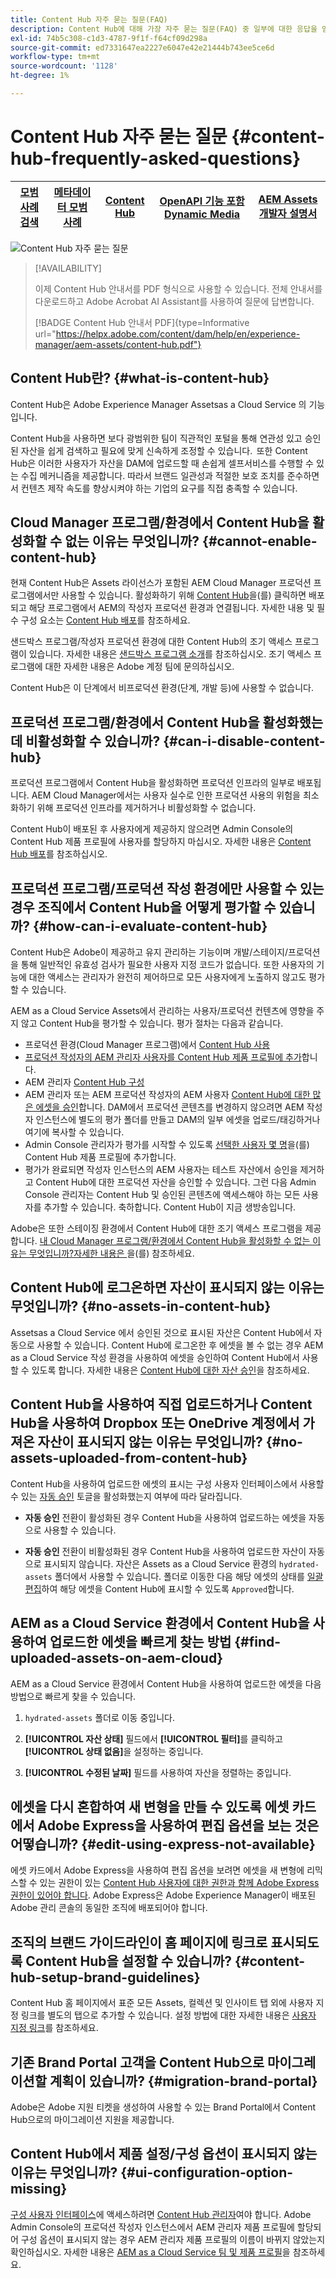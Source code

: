 ```yaml
---
title: Content Hub 자주 묻는 질문(FAQ)
description: Content Hub에 대해 가장 자주 묻는 질문(FAQ) 중 일부에 대한 응답을 얻을 수 있습니다.
exl-id: 74b5c308-c1d3-4787-9f1f-f64cf09d298a
source-git-commit: ed7331647ea2227e6047e42e21444b743ee5ce6d
workflow-type: tm+mt
source-wordcount: '1128'
ht-degree: 1%

---
```


# Content Hub 자주 묻는 질문 {#content-hub-frequently-asked-questions}

| [모범 사례 검색](/help/assets/search-best-practices.md) | [메타데이터 모범 사례](/help/assets/metadata-best-practices.md) | [Content Hub](/help/assets/product-overview.md) | [OpenAPI 기능 포함 Dynamic Media](/help/assets/dynamic-media-open-apis-overview.md) | [AEM Assets 개발자 설명서](https://developer.adobe.com/experience-cloud/experience-manager-apis/) |
| ------------- | --------------------------- |---------|----|-----|

![Content Hub 자주 묻는 질문](assets/content-hub-faqs.png)

>[!AVAILABILITY]
>
>이제 Content Hub 안내서를 PDF 형식으로 사용할 수 있습니다. 전체 안내서를 다운로드하고 Adobe Acrobat AI Assistant를 사용하여 질문에 답변합니다.
>
>[!BADGE Content Hub 안내서 PDF]{type=Informative url="https://helpx.adobe.com/content/dam/help/en/experience-manager/aem-assets/content-hub.pdf"}

## Content Hub란? {#what-is-content-hub}

Content Hub은 Adobe Experience Manager Assetsas a Cloud Service 의 기능입니다.

Content Hub을 사용하면 보다 광범위한 팀이 직관적인 포털을 통해 연관성 있고 승인된 자산을 쉽게 검색하고 필요에 맞게 신속하게 조정할 수 있습니다.  또한 Content Hub은 이러한 사용자가 자산을 DAM에 업로드할 때 손쉽게 셀프서비스를 수행할 수 있는 수집 메커니즘을 제공합니다. 따라서 브랜드 일관성과 적절한 보호 조치를 준수하면서 컨텐츠 제작 속도를 향상시켜야 하는 기업의 요구를 직접 충족할 수 있습니다.

## Cloud Manager 프로그램/환경에서 Content Hub을 활성화할 수 없는 이유는 무엇입니까? {#cannot-enable-content-hub}

현재 Content Hub은 Assets 라이선스가 포함된 AEM Cloud Manager 프로덕션 프로그램에서만 사용할 수 있습니다. 활성화하기 위해 [Content Hub](/help/assets/deploy-content-hub.md#enable-content-hub)을(를) 클릭하면 배포되고 해당 프로그램에서 AEM의 작성자 프로덕션 환경과 연결됩니다. 자세한 내용 및 필수 구성 요소는 [Content Hub 배포](/help/assets/deploy-content-hub.md)를 참조하세요.

샌드박스 프로그램/작성자 프로덕션 환경에 대한 Content Hub의 조기 액세스 프로그램이 있습니다. 자세한 내용은 [샌드박스 프로그램 소개](/help/implementing/cloud-manager/getting-access-to-aem-in-cloud/introduction-sandbox-programs.md)를 참조하십시오. 조기 액세스 프로그램에 대한 자세한 내용은 Adobe 계정 팀에 문의하십시오.

Content Hub은 이 단계에서 비프로덕션 환경(단계, 개발 등)에 사용할 수 없습니다.

## 프로덕션 프로그램/환경에서 Content Hub을 활성화했는데 비활성화할 수 있습니까? {#can-i-disable-content-hub}

프로덕션 프로그램에서 Content Hub을 활성화하면 프로덕션 인프라의 일부로 배포됩니다. AEM Cloud Manager에서는 사용자 실수로 인한 프로덕션 사용의 위험을 최소화하기 위해 프로덕션 인프라를 제거하거나 비활성화할 수 없습니다.

Content Hub이 배포된 후 사용자에게 제공하지 않으려면 Admin Console의 Content Hub 제품 프로필에 사용자를 할당하지 마십시오. 자세한 내용은 [Content Hub 배포](/help/assets/deploy-content-hub.md#content-hub-instance-product-profile)를 참조하십시오.

## 프로덕션 프로그램/프로덕션 작성 환경에만 사용할 수 있는 경우 조직에서 Content Hub을 어떻게 평가할 수 있습니까? {#how-can-i-evaluate-content-hub}

Content Hub은 Adobe이 제공하고 유지 관리하는 기능이며 개발/스테이지/프로덕션을 통해 일반적인 유효성 검사가 필요한 사용자 지정 코드가 없습니다. 또한 사용자의 기능에 대한 액세스는 관리자가 완전히 제어하므로 모든 사용자에게 노출하지 않고도 평가할 수 있습니다.

AEM as a Cloud Service Assets에서 관리하는 사용자/프로덕션 컨텐츠에 영향을 주지 않고 Content Hub을 평가할 수 있습니다. 평가 절차는 다음과 같습니다.

* 프로덕션 환경(Cloud Manager 프로그램)에서 [Content Hub 사용](/help/assets/deploy-content-hub.md#enable-content-hub)
* [프로덕션 작성자의 AEM 관리자 사용자를 Content Hub 제품 프로필에 추가](/help/assets/deploy-content-hub.md#onboard-content-hub-administrator)합니다.
* AEM 관리자 [Content Hub 구성](/help/assets/configure-content-hub-ui-options.md)
* AEM 관리자 또는 AEM 프로덕션 작성자의 AEM 사용자 [Content Hub에 대한 많은 에셋을 승인](/help/assets/approve-assets-content-hub.md)합니다. DAM에서 프로덕션 콘텐츠를 변경하지 않으려면 AEM 작성자 인스턴스에 별도의 평가 폴더를 만들고 DAM의 일부 에셋을 업로드/태깅하거나 여기에 복사할 수 있습니다.
* Admin Console 관리자가 평가를 시작할 수 있도록 [선택한 사용자 몇 명](/help/assets/deploy-content-hub.md#onboard-content-hub-users)을(를) Content Hub 제품 프로필에 추가합니다.
* 평가가 완료되면 작성자 인스턴스의 AEM 사용자는 테스트 자산에서 승인을 제거하고 Content Hub에 대한 프로덕션 자산을 승인할 수 있습니다. 그런 다음 Admin Console 관리자는 Content Hub 및 승인된 콘텐츠에 액세스해야 하는 모든 사용자를 추가할 수 있습니다. 축하합니다. Content Hub이 지금 생방송입니다.

Adobe은 또한 스테이징 환경에서 Content Hub에 대한 조기 액세스 프로그램을 제공합니다. [내 Cloud Manager 프로그램/환경에서 Content Hub을 활성화할 수 없는 이유는 무엇입니까?자세한 내용은 ](#cannot-enable-content-hub)을(를) 참조하세요.

## Content Hub에 로그온하면 자산이 표시되지 않는 이유는 무엇입니까? {#no-assets-in-content-hub}

Assetsas a Cloud Service 에서 승인된 것으로 표시된 자산은 Content Hub에서 자동으로 사용할 수 있습니다. Content Hub에 로그온한 후 에셋을 볼 수 없는 경우 AEM as a Cloud Service 작성 환경을 사용하여 에셋을 승인하여 Content Hub에서 사용할 수 있도록 합니다. 자세한 내용은 [Content Hub에 대한 자산 승인](/help/assets/approve-assets-content-hub.md)을 참조하세요.

## Content Hub을 사용하여 직접 업로드하거나 Content Hub을 사용하여 Dropbox 또는 OneDrive 계정에서 가져온 자산이 표시되지 않는 이유는 무엇입니까? {#no-assets-uploaded-from-content-hub}

Content Hub을 사용하여 업로드한 에셋의 표시는 구성 사용자 인터페이스에서 사용할 수 있는 [자동 승인](/help/assets/configure-content-hub-ui-options.md#configure-import-options-content-hub) 토글을 활성화했는지 여부에 따라 달라집니다.

* **자동 승인** 전환이 활성화된 경우 Content Hub을 사용하여 업로드하는 에셋을 자동으로 사용할 수 있습니다.

* **자동 승인** 전환이 비활성화된 경우 Content Hub을 사용하여 업로드한 자산이 자동으로 표시되지 않습니다. 자산은 Assets as a Cloud Service 환경의 `hydrated-assets` 폴더에서 사용할 수 있습니다. 폴더로 이동한 다음 해당 에셋의 상태를 [일괄 편집](/help/assets/approve-assets-content-hub.md)하여 해당 에셋을 Content Hub에 표시할 수 있도록 `Approved`합니다.

## AEM as a Cloud Service 환경에서 Content Hub을 사용하여 업로드한 에셋을 빠르게 찾는 방법 {#find-uploaded-assets-on-aem-cloud}

AEM as a Cloud Service 환경에서 Content Hub을 사용하여 업로드한 에셋을 다음 방법으로 빠르게 찾을 수 있습니다.

1. `hydrated-assets` 폴더로 이동 중입니다.

1. **[!UICONTROL 자산 상태]** 필드에서 **[!UICONTROL 필터]**&#x200B;를 클릭하고 **[!UICONTROL 상태 없음]**&#x200B;을 설정하는 중입니다.

1. **[!UICONTROL 수정된 날짜]** 필드를 사용하여 자산을 정렬하는 중입니다.

## 에셋을 다시 혼합하여 새 변형을 만들 수 있도록 에셋 카드에서 Adobe Express을 사용하여 편집 옵션을 보는 것은 어떻습니까? {#edit-using-express-not-available}

에셋 카드에서 Adobe Express을 사용하여 편집 옵션을 보려면 에셋을 새 변형에 리믹스할 수 있는 권한이 있는 [Content Hub 사용자에 대한 권한과 함께 Adobe Express 권한이 있어야 합니다](#onboard-content-hub-users-add-assets). Adobe Express은 Adobe Experience Manager이 배포된 Adobe 관리 콘솔의 동일한 조직에 배포되어야 합니다.

## 조직의 브랜드 가이드라인이 홈 페이지에 링크로 표시되도록 Content Hub을 설정할 수 있습니까? {#content-hub-setup-brand-guidelines}

Content Hub 홈 페이지에서 표준 모든 Assets, 컬렉션 및 인사이트 탭 외에 사용자 지정 링크를 별도의 탭으로 추가할 수 있습니다. 설정 방법에 대한 자세한 내용은 [사용자 지정 링크](/help/assets/configure-content-hub-ui-options.md#configure-custom-links-content-hub)를 참조하세요.

## 기존 Brand Portal 고객을 Content Hub으로 마이그레이션할 계획이 있습니까? {#migration-brand-portal}

Adobe은 Adobe 지원 티켓을 생성하여 사용할 수 있는 Brand Portal에서 Content Hub으로의 마이그레이션 지원을 제공합니다.

## Content Hub에서 제품 설정/구성 옵션이 표시되지 않는 이유는 무엇입니까? {#ui-configuration-option-missing}

[구성 사용자 인터페이스](/help/assets/configure-content-hub-ui-options.md)에 액세스하려면 [Content Hub 관리자](/help/assets/deploy-content-hub.md##onboard-content-hub-administrator)여야 합니다. Adobe Admin Console의 프로덕션 작성자 인스턴스에서 AEM 관리자 제품 프로필에 할당되어 구성 옵션이 표시되지 않는 경우 AEM 관리자 제품 프로필의 이름이 바뀌지 않았는지 확인하십시오. 자세한 내용은 [AEM as a Cloud Service 팀 및 제품 프로필](/help/onboarding/aem-cs-team-product-profiles.md)을 참조하세요.

